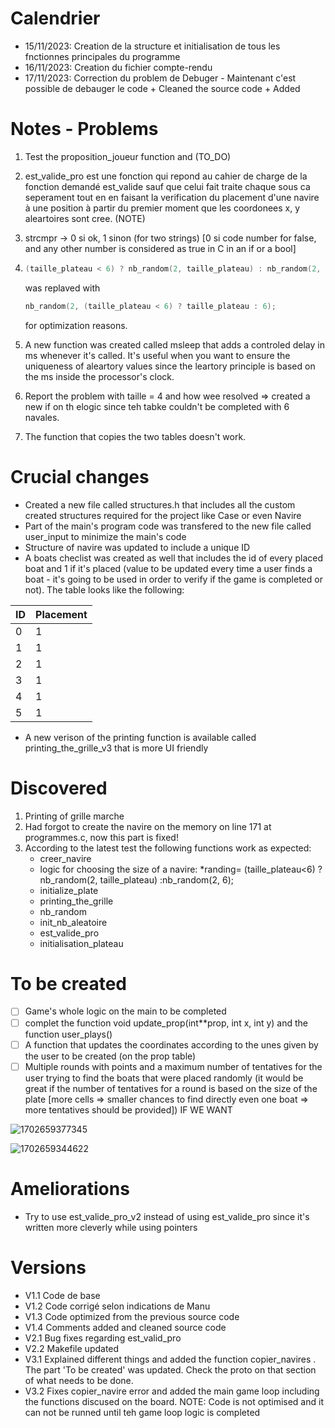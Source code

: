 # Calendrier

* 15/11/2023: Creation de la structure et initialisation de tous les fnctionnes principales du programme
* 16/11/2023: Creation du fichier compte-rendu
* 17/11/2023: Correction du problem de Debuger - Maintenant c'est possible de debauger le code + Cleaned the source code + Added

# Notes - Problems

1. Test the proposition_joueur  function and (TO_DO)
2. est_valide_pro est une fonction qui repond au cahier de charge de la fonction demandé est_valide sauf que celui fait traite chaque sous ca seperament tout en en faisant la verification du placement d'une navire à une position à partir du premier moment que les coordonees x, y aleartoires sont cree. (NOTE)
3. strcmpr -> 0 si ok, 1 sinon (for two strings) [0 si code number for false, and any other number is considered as true in C in an if or a bool]
4. ```c
   (taille_plateau < 6) ? nb_random(2, taille_plateau) : nb_random(2, 6);
   ```

   was replaved with

   ```c
   nb_random(2, (taille_plateau < 6) ? taille_plateau : 6);
   ```

   for optimization reasons.
5. A new function was created called msleep that adds a controled delay in ms whenever it's called. It's useful when you want to ensure the uniqueness of aleartory values since the leartory principle is based on the ms inside the processor's clock.
6. Report the problem with taille = 4 and how wee resolved => created a new if on th elogic since teh tabke couldn't be completed with 6 navales.
7. The function that copies the two tables doesn't work.

# Crucial changes

* Created a new file called structures.h that includes all the custom created structures required for the project like Case or even Navire
* Part of the main's program code was transfered to the new file called user_input to minimize the main's code
* Structure of navire was updated to include a unique ID
* A boats checlist was created as well that includes the id of every placed boat and 1 if it's placed (value to be updated every time a user finds a boat - it's going to be used in order to verify if the game is completed or not). The table looks like the following:

| ID | Placement |
| -- | --------- |
| 0  | 1         |
| 1  | 1         |
| 2  | 1         |
| 3  | 1         |
| 4  | 1         |
| 5  | 1         |

* A new verison of the printing function is available called printing_the_grille_v3 that is more UI friendly

# Discovered

1. Printing of grille marche
2. Had forgot to create the navire on the memory on line 171 at programmes.c, now this part is fixed!
3. According to the latest test the following functions work as expected:
   * creer_navire
   * logic for choosing the size of a navire: *randing= (taille_plateau<6) ?nb_random(2, taille_plateau) :nb_random(2, 6);
   * initialize_plate
   * printing_the_grille
   * nb_random
   * init_nb_aleatoire
   * est_valide_pro
   * initialisation_plateau

# To be created

* [ ] Game's whole logic on the main to be completed
* [ ] complet the function void update_prop(int**prop, int x, int y) and the function user_plays()
* [ ] A function that updates the coordinates according to the unes given by the user to be created (on the prop table)
* [ ] Multiple rounds with points and a maximum number of tentatives for the user trying to find the boats that were placed randomly (it would be great if the number of tentatives for a round is based on the size of the plate [more cells => smaller chances to find directly even one boat => more tentatives should be provided]) IF WE WANT

![1702659377345](image/README/1702659377345.png)

![1702659344622](image/README/1702659344622.png)

# Ameliorations

* Try to use est_valide_pro_v2 instead of using est_valide_pro since it's written more cleverly while using pointers

# Versions

* V1.1 Code de base
* V1.2 Code corrigé selon indications de Manu
* V1.3 Code optimized from the previous source code
* V1.4 Comments added and cleaned source code
* V2.1 Bug fixes regarding est_valid_pro
* V2.2 Makefile updated
* V3.1 Explained different things and added the function copier_navires . The part 'To be created' was updated. Check the proto on that section of what needs to be done.
* V3.2 Fixes copier_navire error and added the main game loop including the functions discused on the board. NOTE: Code is not optimised and it can not be runned until teh game loop logic is completed
